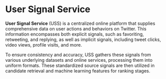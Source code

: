 # User Signal Service #

**User Signal Service** (USS) is a centralized online platform that supplies comprehensive data on user actions and behaviors on Twitter. This information encompasses both explicit signals, such as favoriting, retweeting, and replying, as well as implicit signals, including tweet clicks, video views, profile visits, and more.

To ensure consistency and accuracy, USS gathers these signals from various underlying datasets and online services, processing them into uniform formats. These standardized source signals are then utilized in candidate retrieval and machine learning features for ranking stages.